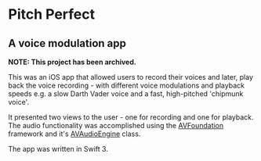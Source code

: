 # Pitch Perfect
## A voice modulation app

**NOTE: This project has been archived.**

This was an iOS app that allowed users to record their voices and later, play back the voice recording - with different voice modulations and playback speeds e.g. a slow Darth Vader voice and a fast, high-pitched 'chipmunk voice'.

It presented two views to the user - one for recording and one for playback. The audio functionality was accomplished using the [AVFoundation][1] framework and it's [AVAudioEngine][2] class.

The app was written in Swift 3.


[1]: https://developer.apple.com/av-foundation/
[2]: https://developer.apple.com/documentation/avfoundation/avaudioengine
